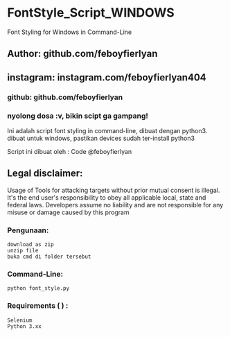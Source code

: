 # FontStyle_Script_WINDOWS
Font Styling for Windows in Command-Line

## Author: github.com/feboyfierlyan
## instagram: instagram.com/feboyfierlyan404
### github: github.com/feboyfierlyan
### nyolong dosa :v, bikin scipt ga gampang!

Ini adalah script font styling in command-line, dibuat dengan python3.
dibuat untuk windows, pastikan devices sudah ter-install python3

Script ini dibuat oleh :
Code	@feboyfierlyan

## Legal disclaimer:
Usage of Tools for attacking targets without prior mutual consent is illegal. It's the end user's responsibility to obey all applicable local, state and federal laws. Developers assume no liability and are not responsible for any misuse or damage caused by this program 


### Pengunaan:
```
download as zip
unzip file
buka cmd di folder tersebut
```

### Command-Line:
```
python font_style.py
```

### Requirements ( ) :
```
Selenium
Python 3.xx

```
